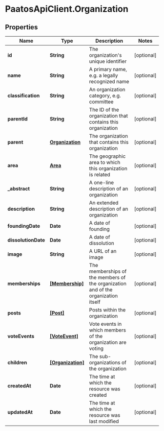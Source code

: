 # PaatosApiClient.Organization

## Properties
Name | Type | Description | Notes
------------ | ------------- | ------------- | -------------
**id** | **String** | The organization&#39;s unique identifier | [optional] 
**name** | **String** | A primary name, e.g. a legally recognized name | [optional] 
**classification** | **String** | An organization category, e.g. committee | [optional] 
**parentId** | **String** | The ID of the organization that contains this organization | [optional] 
**parent** | [**Organization**](Organization.md) | The organization that contains this organization | [optional] 
**area** | [**Area**](Area.md) | The geographic area to which this organization is related | [optional] 
**_abstract** | **String** | A one-line description of an organization | [optional] 
**description** | **String** | An extended description of an organization | [optional] 
**foundingDate** | **Date** | A date of founding | [optional] 
**dissolutionDate** | **Date** | A date of dissolution | [optional] 
**image** | **String** | A URL of an image | [optional] 
**memberships** | [**[Membership]**](Membership.md) | The memberships of the members of the organization and of the organization itself | [optional] 
**posts** | [**[Post]**](Post.md) | Posts within the organization | [optional] 
**voteEvents** | [**[VoteEvent]**](VoteEvent.md) | Vote events in which members of the organization are voting | [optional] 
**children** | [**[Organization]**](Organization.md) | The sub-organizations of the organization | [optional] 
**createdAt** | **Date** | The time at which the resource was created | [optional] 
**updatedAt** | **Date** | The time at which the resource was last modified | [optional] 


